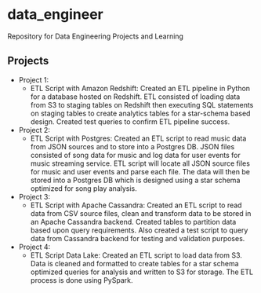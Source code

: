 # data_engineer
Repository for Data Engineering Projects and Learning

## Projects
- Project 1:
  - ETL Script with Amazon Redshift: Created an ETL pipeline in Python for a database hosted on Redshift.  ETL consisted of loading data from S3 to staging tables on Redshift then executing SQL statements on staging tables to create analytics tables for a star-schema based design.  Created test queries to confirm ETL pipeline success.
- Project 2:
  - ETL Script with Postgres: Created an ETL script to read music data from JSON sources and to store into a Postgres DB.  JSON files consisted of song data for music and log data for user events for music streaming service.  ETL script will locate all JSON source files for music and user events and parse each file.  The data will then be stored into a Postgres DB which is designed using a star schema optimized for song play analysis.
- Project 3:
  - ETL Script with Apache Cassandra: Created an ETL script to read data from CSV source files, clean and transform data to be stored in an Apache Cassandra backend.  Created tables to partition data based upon query requirements.  Also created a test script to query data from Cassandra backend for testing and validation purposes.
- Project 4:
  - ETL Script Data Lake: Created an ETL script to load data from S3.  Data is cleaned and formatted to create tables for a star schema optimized queries for analysis and written to S3 for storage.  The ETL process is done using PySpark.
